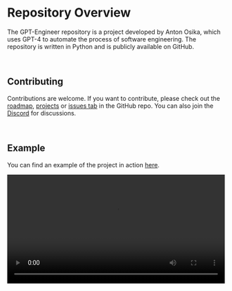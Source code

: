 # Repository Overview

The GPT-Engineer repository is a project developed by Anton Osika, which uses GPT-4 to automate the process of software engineering. The repository is written in Python and is publicly available on GitHub.

<br>


## Contributing
Contributions are welcome. If you want to contribute, please check out the [roadmap](https://github.com/gpt-engineer-org/gpt-engineer/blob/main/ROADMAP.md), [projects](https://github.com/gpt-engineer-org/gpt-engineer/projects?query=is%3Aopen) or [issues tab](https://github.com/gpt-engineer-org/gpt-engineer/issues) in the GitHub repo. You can also join the [Discord](https://discord.gg/4t5vXHhu) for discussions.

<br>

## Example
You can find an example of the project in action [here](https://github.com/gpt-engineer-org/gpt-engineer/assets/4467025/6e362e45-4a94-4b0d-973d-393a31d92d9b).

<video width="100%" controls>
  <source src="https://github.com/gpt-engineer-org/gpt-engineer/assets/4467025/6e362e45-4a94-4b0d-973d-393a31d92d9b
" type="video/mp4">
  Your browser does not support the video tag.
</video>
